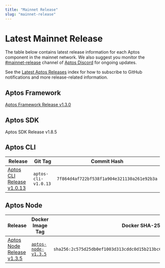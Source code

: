 ```yaml
---
title: "Mainnet Release"
slug: "mainnet-release"
---
```


# Latest Mainnet Release

The table below contains latest release information for each Aptos component in the mainnet network. We also suggest you monitor the [#mainnet-release](https://discord.com/channels/945856774056083548/1042502400507916349) channel of [Aptos Discord](https://discord.gg/aptosnetwork) for ongoing updates.

See the [Latest Aptos Releases](./index.md) index for how to subscribe to GitHub notifications and more release-related information.

## Aptos Framework

[Aptos Framework Release v1.3.0](https://github.com/aptos-labs/aptos-core/releases/tag/aptos-framework-v1.3.0)

## Aptos SDK

Aptos SDK Release v1.8.5

## Aptos CLI

|Release | Git Tag | Commit Hash|
|---|---|---|
|[Aptos CLI Release v1.0.13](https://github.com/aptos-labs/aptos-core/releases/tag/aptos-cli-v1.0.13)| `aptos-cli-v1.0.13` | `7f864d4af722bf538f1a904e321130a261e92b3a` |

## Aptos Node

|Release | Docker Image Tag | Docker SHA-256 | Branch | Commit Hash|
|---|---|---|---|---|
|[Aptos Node Release v1.3.5](https://github.com/aptos-labs/aptos-core/releases/tag/aptos-node-v1.3.5)| [`aptos-node-v1.3.5`](https://hub.docker.com/layers/aptoslabs/validator/aptos-node-v1.3.5/images/sha256-2c575d25db0ef1003d313cddc0d15b213bc694c490b5911f35b72c7a135692d5?context=explore) | `sha256:2c575d25db0ef1003d313cddc0d15b213bc694c490b5911f35b72c7a135692d5` | [aptos-node-v1.3.5](https://github.com/aptos-labs/aptos-core/tree/aptos-node-v1.3.5)| `e80219926372ccd1c69654d7b6bb4ba21a0c9862` |